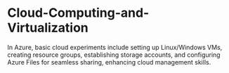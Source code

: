 # Cloud-Computing-and-Virtualization
In Azure, basic cloud experiments include setting up Linux/Windows VMs, creating resource groups, establishing storage accounts, and configuring Azure Files for seamless sharing, enhancing cloud management skills.
